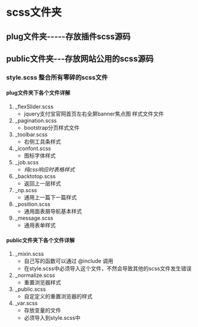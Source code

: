 # scss文件夹
## plug文件夹-----存放插件scss源码
## public文件夹---存放网站公用的scss源码
### style.scss 整合所有零碎的scss文件

#### plug文件夹下各个文件详解
1. _flexSlider.scss
	* jquery支付宝官网首页左右全屏banner焦点图 样式文件文件
2. _pagination.scss 
	* bootstrap分页样式文件
3. _toolbar.scss
	* 右侧工具条样式
4. _iconfont.scss
	* 图标字体样式
5. _job.scss
	* _纯css响应时表格样式_
6. _backtotop.scss
	* 返回上一层样式
7. _np.scss
	* 通用上一篇下一篇样式
8. _position.scss
	* 通用面表屑导航基本样式
9. _message.scss
	* 通用表单样式

#### public文件夹下各个文件详解
1. _mixin.scss 
	* 自己写的函数可以通过 @include 调用
	* 在style.scss中必须导入这个文件，不然会导致其他的scss文件发生错误
2. _normalize.scss 
	* 重置浏览器样式
3. _public.scss
	* 自定定义的重置浏览器的样式
4. _var.scss
	* 存放变量的文件 
	* 必须导入到style.scss中
